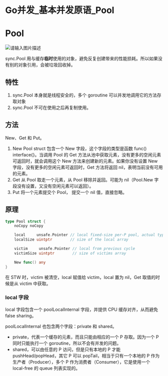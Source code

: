 # Go并发_基本并发原语_Pool

# Pool

![请输入图片描述](http://mucunliangtai.com/usr/uploads/2024/08/2059974212.jpg)

sync.Pool 用与缓存**临时**使用的对象，避免反复创建带来的性能损耗。所以如果没有别的对象引用，会被垃圾回收掉。

## 特性

1. sync.Pool 本身就是线程安全的，多个 goroutine 可以并发地调用它的方法存取对象
2. sync.Pool 不可在使用之后再复制使用。

## 方法

New、Get 和 Put。

1. New
   Pool struct 包含一个 New 字段，这个字段的类型是函数 func() interface{}。当调用 Pool 的 Get 方法从池中获取元素，没有更多的空闲元素可返回时，就会调用这个 New 方法来创建新的元素。如果你没有设置 New 字段，没有更多的空闲元素可返回时，Get 方法将返回 nil，表明当前没有可用的元素。
2. Get
   从 Pool 取走一个元素，从 Pool 移除并返回。可能为 nil（Pool.New 字段没有设置，又没有空闲元素可以返回）。
3. Put
   将一个元素提交个 Pool， 提交一个 nil 值，直接忽略。

## 原理

```go
type Pool struct {
	noCopy noCopy

	local     unsafe.Pointer // local fixed-size per-P pool, actual type is [P]poolLocal
	localSize uintptr        // size of the local array

	victim     unsafe.Pointer // local from previous cycle
	victimSize uintptr        // size of victims array

	New func() any
}
```

在 STW 时，victim 被清空，local 赋值给 victim，local 置为 nil，Get 取值的时候是从 victim 中获取。

### local 字段

local 字段包含一个 poolLocalInternal 字段，并提供 CPU 缓存对齐，从而避免 false sharing。

poolLocalInternal 也包含两个字段：private 和 shared。

* private，代表一个缓存的元素，而且只能由相应的一个 P 存取。因为一个 P 同时只能执行一个 goroutine，所以不会有并发的问题。
* shared，可以由任意的 P 访问，但是只有本地的 P 才能 pushHead/popHead，其它 P 可以 popTail，相当于只有一个本地的 P 作为生产者（Producer），多个 P 作为消费者（Consumer），它是使用一个 local-free 的 queue 列表实现的。
